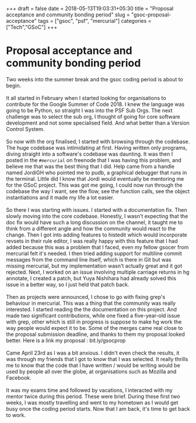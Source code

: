 +++
draft = false
date = 2018-05-13T19:03:31+05:30
title = "Proposal acceptance and community bonding period"
slug = "gsoc-proposal-acceptance"
tags = ["gsoc", "psf", "mercurial"]
categories = ["Tech","GSoC"]
+++

# Proposal acceptance and community bonding period

Two weeks into the summer break and the gsoc coding period is about to begin.
<br/><br/>
It all started in February when I started looking for organisations to contribute for the Google Summer of Code 2018. I knew the language was going to be Python, so straight I was into the PSF Sub Orgs. The next challenge was to select the sub org, I thought of going for core software development and not some specialised field. And what better than a Version Control System.
<br/><br/>
So now with the org finalised, I started with browsing through the codebase. The huge codebase was intimidating at first. Having written only programs, diving straight into a software's codebase was daunting. It was then I posted in the `#mercurial` on freenode that I was having this problem, and believe me that was the best thing that I did. Help came from a handle named JordiGH who pointed me to pudb, a graphical debugger that runs in the terminal. Little did I know that Jordi would eventually be mentoring me for the GSoC project. This was got me going, I could now run through the codebase the way I want, see the flow, see the function calls, see the object instantiations and it made my life a lot easier.
<br/><br/>
So there I was starting with issues. I started with a documentation fix. Then slowly moving into the core codebase. Honestly, I wasn't expecting that the doc fix would have such a long discussion on the channel, it taught me to think from a different angle and how the community would react to the change.
Then I got into adding features to histedit which would incorporate revsets in their rule editor, I was really happy with this feature that I had added because this was a problem that I faced, even my fellow gsocer from mercurial felt it's needed. I then tried adding support for multiline commit messages from the command line itself, which is there in Git but was missing mercurial, but my implementation wasn't actually great and it got rejected. Next, I worked on an issue involving multiple carriage returns in hg annotate, I created a patch, but Yuya Nishihara had already solved this issue in a better way, so I just held that patch back.
<br/><br/>
Then as projects were announced, I chose to go with fixing grep's behaviour in mercurial. This was a thing that the community was really interested. I started reading the the documentation on this project. And made two significant contributions, while one fixed a five-year-old issue with grep, other which is still in progress is suppose to make hg work the way people would expect it to be.
Some of the merges came real close to the proposal submission deadline, and thanks to them my proposal looked better.
Here is a link my proposal : bit.ly/gsocprop
<br/><br/>
Came April 23rd as I was a bit anxious. I didn't even check the results, it was through my friends that I got to know that I was selected. It really thrills me to know that the code that I have written / would be writing would be used by people all over the globe, at organisations such as Mozilla and Facebook.
<br/><br/>
It was my exams time and followed by vacations, I interacted with my mentor twice during this period. These were brief.
During these first two weeks, I was mostly travelling and went to my hometown as I would get busy once the coding period starts.
Now that I am back, it's time to get back to work.

